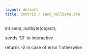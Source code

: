 ```yaml
---
layout: default
title: contrib / send_nullbyte.pre
---
```


int send_nullbyte(object);

sends '\0' to interactive

returns -2 in case of error
1 otherwise
